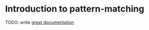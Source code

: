 # Introduction to pattern-matching

TODO: write [great documentation](http://jacobian.org/writing/what-to-write/)
